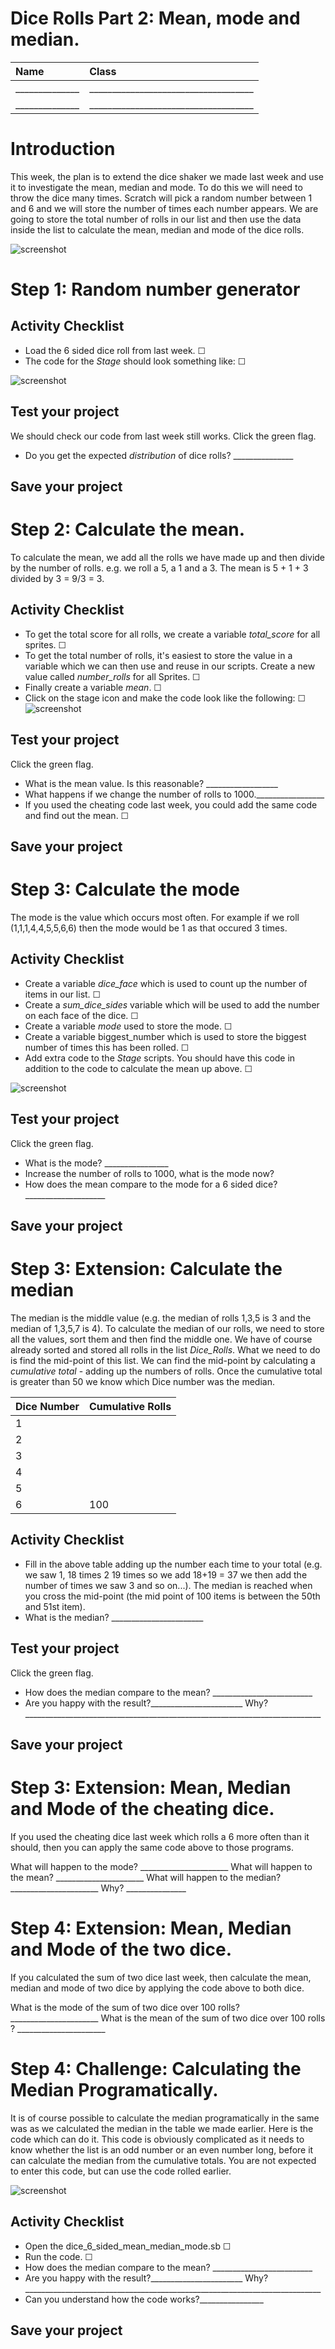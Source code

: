 # Dice Rolls Part 2: Mean, mode and median.

|Name                    |Class                          |
|:---|:---|
|______________   |____________________________________  |
|______________   |____________________________________  |


# Introduction

This week, the plan is to extend the dice shaker we made last week and use it to investigate the mean, median and mode. To do this we will need to throw the dice many times. Scratch will pick a random number between 1 and 6 and we will store the number of times each number appears. We are going to store the total number of rolls  in our list and then use the data inside the list to calculate the mean, median and mode of the dice rolls.

![screenshot](images/stage_6_sided_dice.gif)

# Step 1: Random number generator

## Activity Checklist

+ Load the 6 sided dice roll from last week. ☐
+ The code for the *Stage* should look something like: ☐

![screenshot](images/8.gif)

## Test your project

We should check our code from last week still works. Click the green flag.

+ Do you get the expected *distribution* of dice rolls? _______________

## Save your project

# Step 2: Calculate the mean.

To calculate the mean,  we add all the rolls we have made up and then divide by the number of rolls. e.g. we roll a 5, a 1 and a 3. The mean is 5 + 1 + 3 divided by 3 = 9/3 =  3.

## Activity Checklist

+ To get the total score for all rolls, we create a variable *total_score* for all sprites. ☐
+ To get the total number of rolls, it's easiest to store the value in a variable which we can then use and reuse in our scripts. Create a new value called *number_rolls* for all Sprites. ☐
+ Finally create a variable *mean*. ☐
+ Click on the stage icon and make the code look like the following: ☐
![screenshot](images/mean.gif)


## Test your project

Click the green flag.

+ What is the mean value. Is this reasonable? __________________
+ What happens if we change the number of rolls to 1000._________________
+ If you used the cheating code last week, you could add the same code and find out the mean. ☐

## Save your project

# Step 3: Calculate the mode

The mode is the value which occurs most often. For example if we roll (1,1,1,4,4,5,5,6,6) then the mode would be 1 as that occured 3 times.

## Activity Checklist

+ Create a variable *dice_face* which is used to count up the number of items in our list. ☐
+ Create a *sum_dice_sides* variable which will be used to add the number on each face of the dice. ☐
+ Create a variable *mode* used to store the mode. ☐
+ Create a variable biggest_number which is used to store the biggest number of times this has been rolled. ☐
+ Add extra code to the *Stage* scripts. You should have this code in addition to the code to calculate the mean up above. ☐

![screenshot](images/just_mode_mean.gif)

## Test your project

Click the green flag.
+ What is the mode? ________________
+ Increase the number of rolls to 1000, what is the mode now?
+ How does the mean compare to the mode for a 6 sided dice? ____________________

## Save your project

# Step 3: Extension: Calculate the median

The median is the middle value (e.g. the median of rolls 1,3,5 is 3 and the median of 1,3,5,7 is 4). To calculate the median of our rolls, we need to store all the values, sort them and then find the middle one. We have of course already sorted and stored all rolls in the list *Dice_Rolls*. What we need to do is find the mid-point of this list. We can find the mid-point by calculating a *cumulative total* - adding up the numbers of rolls. Once the cumulative total is greater than 50 we know which Dice number was the median.

|  Dice Number  | Cumulative Rolls|
|---------------|-----------------|
|      1        |                 |
|      2        |                 |
|      3        |                 |
|      4        |                 |
|      5        |                 |
|      6        |     100         |

## Activity Checklist

+ Fill in the above table adding up the number each time to your total (e.g. we saw 1, 18 times 2 19 times so we add 18+19 = 37 we then add the number of times we saw 3 and so on...). The median is reached when you cross the mid-point (the mid point of 100 items is between the 50th and 51st item).
+ What is the median? _______________________


## Test your project

Click the green flag.

+ How does the median compare to the mean? _________________________
+ Are you happy with the result?_______________________ Why?__________________________________________________________________________

## Save your project


# Step 3: Extension: Mean, Median and Mode of the cheating dice.

If you used the cheating dice last week which rolls a 6 more often than it should, then you can apply the same code above to those programs.

What will happen to the mode? ______________________
What will happen to the mean? ______________________
What will happen to the median? ______________________ Why?  _______________



# Step 4: Extension: Mean, Median and Mode of the two dice.

If you calculated the sum of two dice last week, then calculate the mean, median and mode of two dice by applying the code above to both dice.

What is the mode of the sum of two dice over 100 rolls? ______________________
What is the mean of the sum of two dice over 100 rolls ? ______________________



# Step 4: Challenge: Calculating the Median Programatically.

It is of course possible to calculate the median programatically in the same was as we calculated the median in the table we made earlier. Here is the code which can do it. This code is obviously complicated as it needs to know whether the list is an odd number or an even number long, before it can calculate the median from the cumulative totals. You are not expected to enter this code, but can use the code rolled earlier.

![screenshot](images/mean_median_mode.gif)

## Activity Checklist

+ Open the dice_6_sided_mean_median_mode.sb ☐
+ Run the code. ☐
+ How does the median compare to the mean? _________________________
+ Are you happy with the result?_______________________ Why?__________________________________________________________________________
+ Can you understand how the code works?________________

## Save your project


